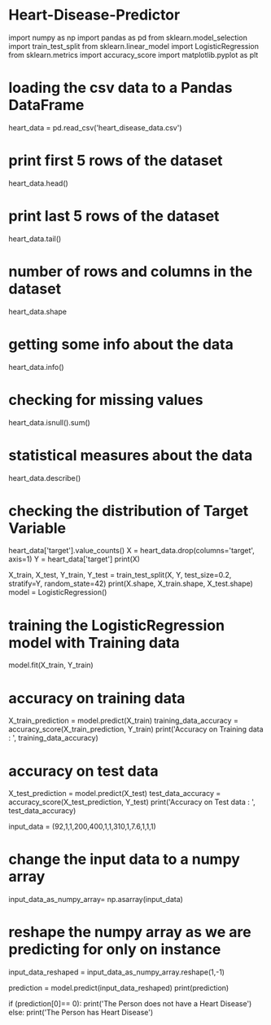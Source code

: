 # Heart-Disease-Predictor
import numpy as np
import pandas as pd
from sklearn.model_selection import train_test_split
from sklearn.linear_model import LogisticRegression
from sklearn.metrics import accuracy_score
import matplotlib.pyplot as plt

# loading the csv data to a Pandas DataFrame
heart_data = pd.read_csv('heart_disease_data.csv')

# print first 5 rows of the dataset
heart_data.head()

# print last 5 rows of the dataset
heart_data.tail()

# number of rows and columns in the dataset
heart_data.shape

# getting some info about the data
heart_data.info()

# checking for missing values
heart_data.isnull().sum()

# statistical measures about the data
heart_data.describe()
# checking the distribution of Target Variable
heart_data['target'].value_counts()
X = heart_data.drop(columns='target', axis=1)
Y = heart_data['target']
print(X)

X_train, X_test, Y_train, Y_test = train_test_split(X, Y, test_size=0.2, stratify=Y, random_state=42)
print(X.shape, X_train.shape, X_test.shape)
model = LogisticRegression()
# training the LogisticRegression model with Training data
model.fit(X_train, Y_train)
# accuracy on training data
X_train_prediction = model.predict(X_train)
training_data_accuracy = accuracy_score(X_train_prediction, Y_train)
print('Accuracy on Training data : ', training_data_accuracy)
# accuracy on test data
X_test_prediction = model.predict(X_test)
test_data_accuracy = accuracy_score(X_test_prediction, Y_test)
print('Accuracy on Test data : ', test_data_accuracy)

input_data = (92,1,1,200,400,1,1,310,1,7.6,1,1,1)

# change the input data to a numpy array
input_data_as_numpy_array= np.asarray(input_data)

# reshape the numpy array as we are predicting for only on instance
input_data_reshaped = input_data_as_numpy_array.reshape(1,-1)

prediction = model.predict(input_data_reshaped)
print(prediction)

if (prediction[0]== 0):
  print('The Person does not have a Heart Disease')
else:
  print('The Person has Heart Disease')
